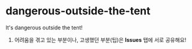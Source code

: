 # dangerous-outside-the-tent
It's dangerous outside the tent!

1. 어려움을 겪고 있는 부분이나, 고생했던 부분(팁)은 **Issues** 탭에 서로 공유해요!
